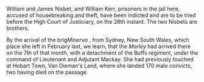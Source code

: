 William and James Nisbet, and William Kerr, prisoners in the jail here, accused of housebreaking and theft, have been indicted and are to be tried before the High Court of Justiciary, on the 26th instant. The two Nisbets are brothers.By the arrival of the brig*Minerva* , from Sydney, New South Wales, which place she left in February last, we learn, that the *Morley*  had arrived there on the 7th of that month, with a detachment of the Buffs regiment, under the command of Lieutenant and Adjutant Mackay. She had previously touched at Hobart Town, Van Dieman's Land, where she landed 170 male convicts, two having died on the passage.